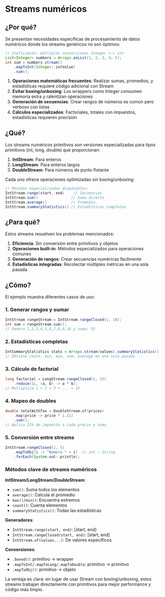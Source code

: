 # Streams numéricos

## ¿Por qué?

Se presentan necesidades específicas de procesamiento de datos numéricos donde los streams genéricos no son óptimos:

```java
// Ineficiente: múltiples conversiones Integer <-> int
List<Integer> numbers = Arrays.asList(1, 2, 3, 4, 5);
int sum = numbers.stream()
    .mapToInt(Integer::intValue)
    .sum();
```

1. **Operaciones matemáticas frecuentes**: Realizar sumas, promedios, y estadísticas requiere código adicional con Stream<Integer>
2. **Evitar boxing/unboxing**: Los wrappers como Integer consumen memoria extra y ralentizan operaciones
3. **Generación de secuencias**: Crear rangos de números es común pero verboso con listas
4. **Cálculos especializados**: Factoriales, totales con impuestos, estadísticas requieren precisión

## ¿Qué?

Los streams numéricos primitivos son versiones especializadas para tipos primitivos (int, long, double) que proporcionan:

1. **IntStream**: Para enteros
2. **LongStream**: Para enteros largos  
3. **DoubleStream**: Para números de punto flotante

Cada uno ofrece operaciones optimizadas sin boxing/unboxing:

```java
// Métodos especializados disponibles:
IntStream.range(start, end)    // Secuencias
IntStream.sum()               // Suma directa
IntStream.average()           // Promedio
IntStream.summaryStatistics() // Estadísticas completas
```

## ¿Para qué?

Estos streams resuelven los problemas mencionados:

1. **Eficiencia**: Sin conversión entre primitivos y objetos
2. **Operaciones built-in**: Métodos especializados para operaciones comunes
3. **Generación de rangos**: Crear secuencias numéricas fácilmente
4. **Estadísticas integradas**: Recolectar múltiples métricas en una sola pasada

## ¿Cómo?

El ejemplo muestra diferentes casos de uso:

### 1. Generar rangos y sumar

```java
IntStream rangeStream = IntStream.rangeClosed(1, 10);
int sum = rangeStream.sum();
// Genera 1,2,3,4,5,6,7,8,9,10 y suma: 55
```

### 2. Estadísticas completas

```java
IntSummaryStatistics stats = Arrays.stream(values).summaryStatistics();
// Obtiene count, min, max, sum, average en una sola pasada
```

### 3. Cálculo de factorial

```java
long factorial = LongStream.rangeClosed(1, 15)
    .reduce(1L, (a, b) -> a * b);
// Multiplica 1 × 2 × 3 × ... × 15
```

### 4. Mapeo de doubles

```java
double totalWithTax = DoubleStream.of(prices)
    .map(price -> price * 1.21)
    .sum();
// Aplica 21% de impuesto a cada precio y suma
```

### 5. Conversión entre streams

```java
IntStream.rangeClosed(1, 5)
    .mapToObj(i -> "Número " + i)  // int → String
    .forEach(System.out::println);
```

### Métodos clave de streams numéricos

**IntStream/LongStream/DoubleStream**:

- `sum()`: Suma todos los elementos
- `average()`: Calcula el promedio
- `max()/min()`: Encuentra extremos
- `count()`: Cuenta elementos
- `summaryStatistics()`: Todas las estadísticas

**Generadores**:

- `IntStream.range(start, end)`: [start, end)
- `IntStream.rangeClosed(start, end)`: [start, end]
- `IntStream.of(values...)`: De valores específicos

**Conversiones**:

- `.boxed()`: primitivo → wrapper
- `.mapToInt/.mapToLong/.mapToDouble`: primitivo → primitivo
- `.mapToObj()`: primitivo → objeto

La ventaja es clara: en lugar de usar Stream<Integer> con boxing/unboxing, estos streams trabajan directamente con primitivos para mejor performance y código más limpio.

